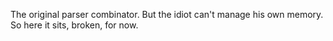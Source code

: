 The original parser combinator. But the idiot can't manage his own memory. So here it sits, broken, for now.
